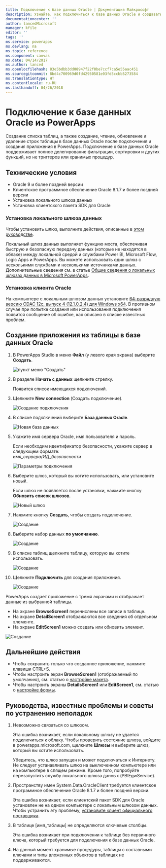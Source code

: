 ```yaml
---
title: Подключение к базе данных Oracle | Документация Майкрософт
description: Узнайте, как подключиться к базе данных Oracle и создавать приложения в PowerApps с ее помощью.
documentationcenter: ''
author: lancedMicrosoft
manager: kfile
editor: ''
tags: ''
ms.service: powerapps
ms.devlang: na
ms.topic: reference
ms.component: canvas
ms.date: 04/14/2017
ms.author: lanced
ms.openlocfilehash: 83e5bdbb3dd08947f22f0be7ccf7ca5e55aac451
ms.sourcegitcommit: 8bd4c700969d0fd42950581e03fd5ccbb5273584
ms.translationtype: HT
ms.contentlocale: ru-RU
ms.lasthandoff: 04/26/2018
---
```

# <a name="connect-to-an-oracle-database-from-powerapps"></a>Подключение к базе данных Oracle из PowerApps
Создание списка таблиц, а также создание, чтение, обновление и удаление строк таблицы в базе данных Oracle после подключения и создания приложения в PowerApps. Подключение к базе данных Oracle поддерживает полное делегирование фильтрации, сортировки и других функций, но не триггеров или хранимых процедур.

## <a name="prerequisites"></a>Технические условия
* Oracle 9 и более поздней версии
* Клиентское программное обеспечение Oracle 8.1.7 и более поздней версии
* Установка локального шлюза данных
* Установка клиентского пакета SDK для Oracle

### <a name="install-an-on-premises-data-gateway"></a>Установка локального шлюза данных
Чтобы установить шлюз, выполните действия, описанные в [этом руководстве](../gateway-management.md).

Локальный шлюз данных выполняет функцию моста, обеспечивая быструю и безопасную передачу данных (которые не находятся в облаке) между локальной средой и службами Power BI, Microsoft Flow, Logic Apps и PowerApps. Вы можете использовать один шлюз с несколькими службами и несколькими источниками данных. Дополнительные сведения см. в статье [Общие сведения о локальных шлюзах данных в Microsoft PowerApps](../gateway-reference.md).

### <a name="install-oracle-client"></a>Установка клиента Oracle
На компьютере с локальным шлюзом данных установите [64-разрядную версию ODAC 12c, выпуск 4 (12.1.0.2.4) для Windows x64](http://www.oracle.com/technetwork/database/windows/downloads/index-090165.html). В противном случае при попытке создания или использования подключения появится сообщение об ошибке, как описано в списке известных проблем.

## <a name="create-an-app-from-a-table-in-an-oracle-database"></a>Создание приложения из таблицы в базе данных Oracle
1. В PowerApps Studio в меню **Файл** (у левого края экрана) выберите **Создать**.
   
   ![пункт меню "Создать"](./media/connection-oracledb/new-app.png)
2. В разделе **Начать с данных** щелкните стрелку.
   
      Появится список имеющихся подключений.
3. Щелкните **New connection** (Создать подключение).
   
   ![Создание подключения](./media/connection-oracledb/new-connection.png)
4. В списке подключений выберите **База данных Oracle**.
   
   ![Новая база данных](./media/connection-oracledb/oracle-db.png)
5. Укажите имя сервера Oracle, имя пользователя и пароль.
   
    Если необходим идентификатор безопасности, укажите сервер в следующем формате:<br>
    *имя_сервера*/*ИД_безопасности*
   
   ![Параметры подключения](./media/connection-oracledb/connection-params.png)
6. Выберите шлюз, который вы хотите использовать, или установите новый.
   
    Если шлюз не появляется после установки, нажмите кнопку **Обновить список шлюзов**.
   
   ![Новый шлюз](./media/connection-oracledb/choose-gateway.png)
7. Нажмите кнопку **Создать**, чтобы создать подключение.
   
   ![Создание](./media/connection-oracledb/create-button.png)
8. Выберите набор данных **по умолчанию**.
   
   ![Создание](./media/connection-oracledb/choose-dataset.png)
9. В списке таблиц щелкните таблицу, которую вы хотите использовать.
   
   ![Создание](./media/connection-oracledb/choose-table.png)
10. Щелкните **Подключить** для создания приложения.
    
    ![Создание](./media/connection-oracledb/connect-button.png)

PowerApps создает приложение с тремя экранами и отображает данные из выбранной таблицы.

* На экране **BrowseScreen1** перечислены все записи в таблице.
* На экране **DetailScreen1** отображаются все сведения об отдельном элементе.
* На экране **EditScreen1** можно создать или обновить элемент.

![Создание](./media/connection-oracledb/afd-app.png)

## <a name="next-steps"></a>Дальнейшие действия
* Чтобы сохранить только что созданное приложение, нажмите клавиши CTRL+S.
* Чтобы настроить экран **BrowseScreen1** (отображаемый по умолчанию), см. статью о [настройке макета](../customize-layout-sharepoint.md).
* Чтобы настроить экраны **DetailsScreen1** или **EditScreen1**, см. статью о [настройке формы](../customize-forms-sharepoint.md).

## <a name="known-issues-tips-and-troubleshooting"></a>Руководства, известные проблемы и советы по устранению неполадок
1. Невозможно связаться со шлюзом.
   
    Эта ошибка возникает, если локальному шлюзу не удается подключиться к облаку. Чтобы проверить состояние шлюза, войдите в powerapps.microsoft.com, щелкните **Шлюзы** и выберите шлюз, который вы хотите использовать.
   
    Убедитесь, что шлюз запущен и может подключаться к Интернету. Не следует устанавливать шлюз на выключенном компьютере или на компьютере в спящем режиме. Кроме того, попробуйте перезапустить службу локального шлюза данных (PBIEgwService).
2. Пространству имен System.Data.OracleClient требуется клиентское программное обеспечение Oracle 8.1.7 и более поздней версии.
   
    Эта ошибка возникает, если клиентский пакет SDK для Oracle установлен не на одном компьютере с локальным шлюзом данных. Чтобы устранить эту проблему, [установите клиент официального поставщика](https://go.microsoft.com/fwlink/p/?LinkID=272376).
3. В таблице [имя_таблицы] не определяются ключевые столбцы.
   
    Эта ошибка возникает при подключении к таблице без первичного ключа, который требуется для подключения к базе данных Oracle.
4. На данный момент хранимые процедуры, таблицы с составными ключами и типы вложенных объектов в таблицах не поддерживаются.

